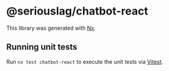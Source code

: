 # @seriouslag/chatbot-react

This library was generated with [Nx](https://nx.dev).

## Running unit tests

Run `nx test chatbot-react` to execute the unit tests via [Vitest](https://vitest.dev/).
